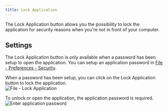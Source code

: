 ```yaml
---
title: Lock Application
---
```

The Lock Application button allows you the possibility to lock the application for security reasons when you're not in front of your computer. 

## Settings 

The Lock Application button is only available when a password has been setup to open the application. You can setup an application password in [File - Preferences - Security](/rdm/mac/commands/file/preferences/security/).  

When a password has been setup, you can click on the Lock Application button to lock the application.  
![File - Lock Application](https://webdevolutions.azureedge.net/docs/en/rdm/mac/clip10309.png) 

To unlock or open the application, the application password is required. 
![Enter application password](https://webdevolutions.azureedge.net/docs/en/rdm/mac/clip10304.png) 

